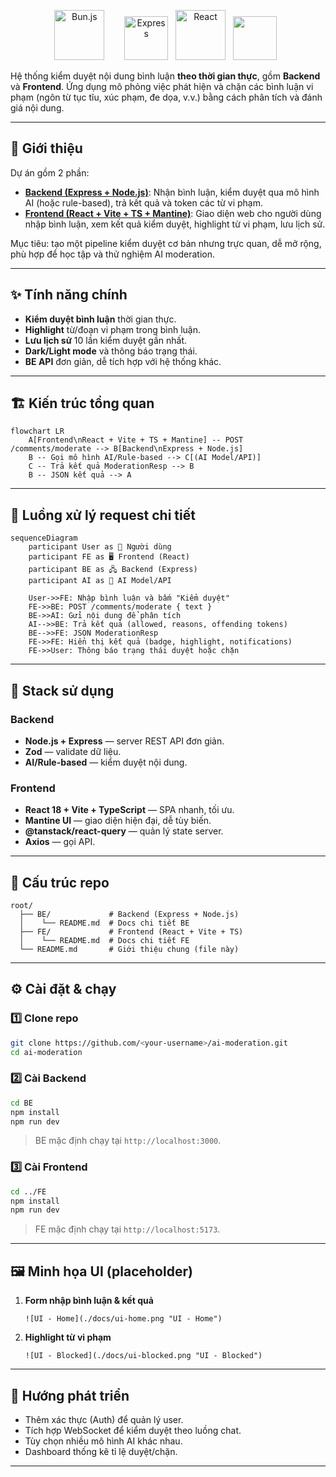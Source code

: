 <p align="center"> 
  <img src="https://bun.sh/logo.svg" alt="Bun.js" width="80" style="margin-right:20px;"/>
  &nbsp;
  <img src="https://img.icons8.com/?size=100&id=kg46nzoJrmTR&format=png&color=000000" alt="Express" width="70"/>
  &nbsp;
  <img src="https://upload.wikimedia.org/wikipedia/commons/a/a7/React-icon.svg" alt="React" width="80"/>
  &nbsp;
  <img src="https://vitejs.dev/logo-with-shadow.png" width="70" />
  &nbsp;
</p
# 🛡️ AI Moderation — Pet Project

Hệ thống kiểm duyệt nội dung bình luận **theo thời gian thực**, gồm **Backend** và **Frontend**.
Ứng dụng mô phỏng việc phát hiện và chặn các bình luận vi phạm (ngôn từ tục tĩu, xúc phạm, đe dọa, v.v.) bằng cách phân tích và đánh giá nội dung.

---

## 📜 Giới thiệu

Dự án gồm 2 phần:

- **[Backend (Express + Node.js)](./BE/README.md)**: Nhận bình luận, kiểm duyệt qua mô hình AI (hoặc rule-based), trả kết quả và token các từ vi phạm.
- **[Frontend (React + Vite + TS + Mantine)](./FE/README.md)**: Giao diện web cho người dùng nhập bình luận, xem kết quả kiểm duyệt, highlight từ vi phạm, lưu lịch sử.

Mục tiêu: tạo một pipeline kiểm duyệt cơ bản nhưng trực quan, dễ mở rộng, phù hợp để học tập và thử nghiệm AI moderation.

---

## ✨ Tính năng chính

- **Kiểm duyệt bình luận** thời gian thực.
- **Highlight** từ/đoạn vi phạm trong bình luận.
- **Lưu lịch sử** 10 lần kiểm duyệt gần nhất.
- **Dark/Light mode** và thông báo trạng thái.
- **BE API** đơn giản, dễ tích hợp với hệ thống khác.

---

## 🏗️ Kiến trúc tổng quan

```mermaid
flowchart LR
    A[Frontend\nReact + Vite + TS + Mantine] -- POST /comments/moderate --> B[Backend\nExpress + Node.js]
    B -- Gọi mô hình AI/Rule-based --> C[(AI Model/API)]
    C -- Trả kết quả ModerationResp --> B
    B -- JSON kết quả --> A
```

---

## 🔄 Luồng xử lý request chi tiết

```mermaid
sequenceDiagram
    participant User as 👤 Người dùng
    participant FE as 🖥️ Frontend (React)
    participant BE as 🖧 Backend (Express)
    participant AI as 🤖 AI Model/API

    User->>FE: Nhập bình luận và bấm "Kiểm duyệt"
    FE->>BE: POST /comments/moderate { text }
    BE->>AI: Gửi nội dung để phân tích
    AI-->>BE: Trả kết quả (allowed, reasons, offending tokens)
    BE-->>FE: JSON ModerationResp
    FE->>FE: Hiển thị kết quả (badge, highlight, notifications)
    FE->>User: Thông báo trạng thái duyệt hoặc chặn
```

---

## 🧱 Stack sử dụng

### Backend

- **Node.js + Express** — server REST API đơn giản.
- **Zod** — validate dữ liệu.
- **AI/Rule-based** — kiểm duyệt nội dung.

### Frontend

- **React 18 + Vite + TypeScript** — SPA nhanh, tối ưu.
- **Mantine UI** — giao diện hiện đại, dễ tùy biến.
- **@tanstack/react-query** — quản lý state server.
- **Axios** — gọi API.

---

## 📂 Cấu trúc repo

```
root/
  ├── BE/             # Backend (Express + Node.js)
  │    └── README.md  # Docs chi tiết BE
  ├── FE/             # Frontend (React + Vite + TS)
  │    └── README.md  # Docs chi tiết FE
  └── README.md       # Giới thiệu chung (file này)
```

---

## ⚙️ Cài đặt & chạy

### 1️⃣ Clone repo

```bash
git clone https://github.com/<your-username>/ai-moderation.git
cd ai-moderation
```

### 2️⃣ Cài Backend

```bash
cd BE
npm install
npm run dev
```

> BE mặc định chạy tại `http://localhost:3000`.

### 3️⃣ Cài Frontend

```bash
cd ../FE
npm install
npm run dev
```

> FE mặc định chạy tại `http://localhost:5173`.

---

## 🖼️ Minh họa UI (placeholder)

1. **Form nhập bình luận & kết quả**

   ```
   ![UI - Home](./docs/ui-home.png "UI - Home")
   ```

2. **Highlight từ vi phạm**

   ```
   ![UI - Blocked](./docs/ui-blocked.png "UI - Blocked")
   ```

---

## 🚀 Hướng phát triển

- Thêm xác thực (Auth) để quản lý user.
- Tích hợp WebSocket để kiểm duyệt theo luồng chat.
- Tùy chọn nhiều mô hình AI khác nhau.
- Dashboard thống kê tỉ lệ duyệt/chặn.

---
